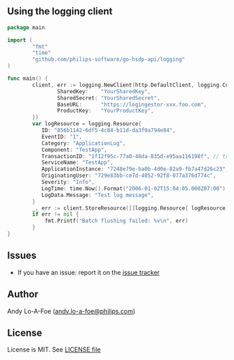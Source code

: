## Using the logging client

```go
package main

import (
        "fmt"
        "time"
        "github.com/philips-software/go-hsdp-api/logging"
)

func main() {
        client, err := logging.NewClient(http.DefaultClient, logging.Config{
                SharedKey:    "YourSharedKey",
                SharedSecret: "YourSharedSecret",
                BaseURL:      "https://logingestor-xxx.foo.com",
                ProductKey:   "YourProductKey",
        })
        var logResource = logging.Resource{
           ID: "856b1142-6df5-4c84-b11d-da3f0a794e84",
           EventID: "1",
           Category: "ApplicationLog",
           Component: "TestApp",
           TransactionID: "1f12f95c-77a0-48da-835d-e95aa116198f", // traceability
           ServiceName: "TestApp",
           ApplicationInstance: "7248e79e-ba0b-4d0e-82a9-fb7a47d26c23",
           OriginatingUser: "729e83bb-ce7d-4052-92f8-077a376d774c",
           Severity: "Info",
           LogTime: time.Now().Format("2006-01-02T15:04:05.000Z07:00")
           LogData.Message: "Test log message",
        }
        _, err := client.StoreResource([]logging.Resource{ logResource }, 1)
        if err != nil {
            fmt.Printf("Batch flushing failed: %v\n", err)
        }
}
```


## Issues

- If you have an issue: report it on the [issue tracker](https://github.com/philips-software/go-hsdp-api/issues)

## Author

Andy Lo-A-Foe (<andy.lo-a-foe@philips.com>)

## License

License is MIT. See [LICENSE file](LICENSE.md)
